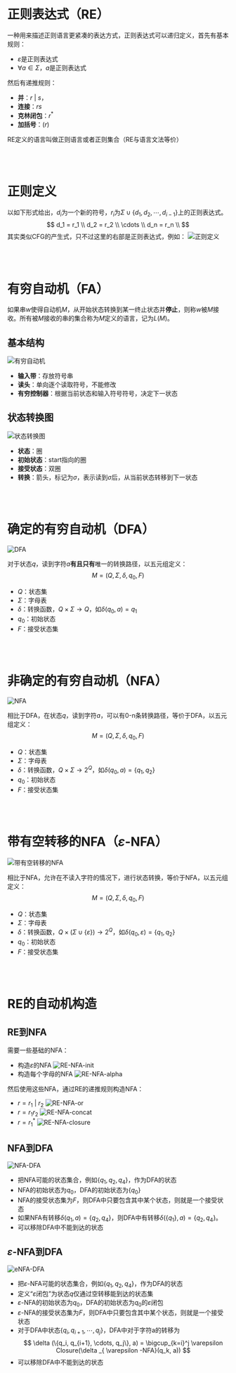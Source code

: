# 正则表达式（RE）
一种用来描述正则语言更紧凑的表达方式，正则表达式可以递归定义，首先有基本规则：
- $\varepsilon$是正则表达式
- $\forall a\in\Sigma$，$a$是正则表达式

然后有递推规则：
- **并**：$r \ | \ s$，
- **连接**：$rs$
- **克林闭包**：$r^*$
- **加括号**：$(r)$

RE定义的语言叫做正则语言或者正则集合（RE与语言文法等价）

<br><br>

# 正则定义
以如下形式给出，$d_i$为一个新的符号，$r_i$为$\Sigma \cup \{d_1, d_2, \cdots, d_{i-1}\}$上的正则表达式。
$$ 
d_1 = r_1   \\
d_2 = r_2   \\
\cdots      \\
d_n = r_n   \\   
$$
其实类似CFG的产生式，只不过这里的右部是正则表达式，例如：
![正则定义](图片/正则定义.png)

<br><br>

# 有穷自动机（FA）
如果串$w$使得自动机$M$，从开始状态转换到某一终止状态并**停止**，则称$w$被$M$接收。所有被$M$接收的串的集合称为$M$定义的语言，记为$L(M)$。
## 基本结构
![有穷自动机](图片/有穷自动机.png)
- **输入带**：存放符号串
- **读头**：单向逐个读取符号，不能修改
- **有穷控制器**：根据当前状态和输入符号符号，决定下一状态

## 状态转换图
![状态转换图](图片/状态转换图.png)
- **状态**：圈
- **初始状态**：start指向的圈
- **接受状态**：双圈
- **转换**：箭头，标记为$\sigma$，表示读到$\sigma$后，从当前状态转移到下一状态

<br><br>

# 确定的有穷自动机（DFA）
![DFA](图片/DFA.png)

对于状态$q$，读到字符$a$**有且只有**唯一的转换路径，以五元组定义：
$$
M = (Q, \Sigma , \delta , q_0, F)
$$
- $Q$：状态集
- $\Sigma$：字母表
- $\delta$：转换函数，$Q \times \Sigma \rightarrow Q$，如$\delta (q_0, a) = q_1$
- $q_0$：初始状态
- $F$：接受状态集

<br><br>

# 非确定的有穷自动机（NFA）
![NFA](图片/NFA.png)

相比于DFA，在状态$q$，读到字符$a$，可以有0-n条转换路径，等价于DFA，以五元组定义：
$$
M = (Q, \Sigma , \delta , q_0, F)
$$
- $Q$：状态集
- $\Sigma$：字母表
- $\delta$：转换函数，$Q \times \Sigma \rightarrow 2^Q$，如$\delta (q_0, a) = \{q_1, q_2\}$
- $q_0$：初始状态
- $F$：接受状态集

<br><br>

# 带有空转移的NFA（$\varepsilon$-NFA）
![带有空转移的NFA](图片/eNFA.png)

相比于NFA，允许在不读入字符的情况下，进行状态转换，等价于NFA，以五元组定义：
$$
M = (Q, \Sigma , \delta , q_0, F)
$$
- $Q$：状态集
- $\Sigma$：字母表
- $\delta$：转换函数，$Q \times (\Sigma \cup \{\varepsilon\}) \rightarrow 2^Q$，如$\delta (q_0, \varepsilon) = \{q_1, q_2\}$
- $q_0$：初始状态
- $F$：接受状态集

<br><br>

# RE的自动机构造

## RE到NFA
需要一些基础的NFA：
- 构造$\varepsilon$的NFA
    ![RE-NFA-init](图片/RE-NFA-init.png)
- 构造每个字母的NFA
    ![RE-NFA-alpha](图片/RE-NFA-alpha.png)

然后使用这些NFA，通过RE的递推规则构造NFA：
- $r = r_1 \ | \ r_2$
    ![RE-NFA-or](图片/RE-NFA-or.png)
- $r = r_1r_2$
    ![RE-NFA-concat](图片/RE-NFA-concat.png)
- $r = r_1^*$
    ![RE-NFA-closure](图片/RE-NFA-closure.png)

## NFA到DFA
![NFA-DFA](图片/NFA-DFA.png)
- 把NFA可能的状态集合，例如$\{ q_1, q_2, q_4 \}$，作为DFA的状态
- NFA的初始状态为$q_0$，DFA的初始状态为$\{ q_0 \}$
- NFA的接受状态集为$F$，则DFA中只要包含其中某个状态，则就是一个接受状态
- 如果NFA有转移$\delta (q_1, a) = \{q_2, q_4\}$，则DFA中有转移$\delta (\{ q_1 \}, a) = \{ q_2, q_4 \}$。
- 可以移除DFA中不能到达的状态

## $\varepsilon$-NFA到DFA
![eNFA-DFA](图片/eNFA-DFA.png)
- 把$\varepsilon$-NFA可能的状态集合，例如$\{ q_1, q_2, q_4 \}$，作为DFA的状态
- 定义“$\varepsilon$闭包”为状态$q$仅通过空转移能到达的状态集
- $\varepsilon$-NFA的初始状态为$q_0$，DFA的初始状态为$q_0$的$\varepsilon$闭包
- $\varepsilon$-NFA的接受状态集为$F$，则DFA中只要包含其中某个状态，则就是一个接受状态
- 对于DFA中状态$\{q_i, q_{i+1}, \cdots, q_j\}$，DFA中对于字符a的转移为
    $$
    \delta (\{q_i, q_{i+1}, \cdots, q_j\}, a) = \bigcup_{k=i}^j \varepsilon Closure(\delta _{ \varepsilon -NFA}(q_k, a))
    $$
- 可以移除DFA中不能到达的状态